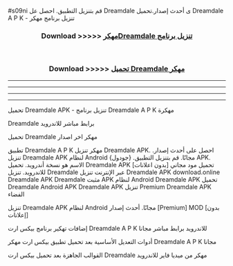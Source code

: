 #s09ni قم بتنزيل التطبيق. احصل عل Dreamdale  ى أحدث إصدار.تحميل Dreamdale  A P K - تنزيل برنامج مهكر



<div align="center">
<h3>Download >>>>> <a href="https://ar-sites.web.app/?ar= Dreamdale ">مهكرDreamdale  تنزيل برنامج</a></h3><br>

<h3>Download >>>>> <a href="https://ar-sites.web.app/?ar= Dreamdale ">تحميل Dreamdale  مهكر</a></h3>
</div>


----------------------------------------------------------

----------------------------------------------------------

----------------------------------------------------------

----------------------------------------------------------


تحميل Dreamdale  APK - تنزيل برنامج Dreamdale  A P K مهكرة

Dreamdale  برابط مباشر للاندرويد

تحميل Dreamdale  مهكر اخر اصدار

تطبيق Dreamdale  A P K مهكر
تنزيل Dreamdale  APK. احصل على أحدث إصدار.
تنزيل Dreamdale  APK لنظام Android مجانًا.
قم بتنزيل التطبيق. {جودول} APK. الاسم هو نسخة أندرويد.
تحميل Dreamdale  APK [بدون اعلانات]
تحميل مود مجاني للاندرويد.
تنزيل Dreamdale  عبر الإنترنت
تنزيل Dreamdale  APK
download.online Dreamdale  APK
Dreamdale  مثبت APK لنظام Android
Dreamdale  APK
تحميل Dreamdale  Android APK
Dreamdale  APK تنزيل Premium
Dreamdale  APK الفضاء

تنزيل Dreamdale  APK لنظام Android مجانًا. أحدث إصدار [Premium] MOD [بدون إعلانات]

إضافات تهكير برنامج بيكس ارت Dreamdale  A P K للاندرويد برابط مباشر مجانا

أدوات التعديل الأساسية بعد تحميل تطبيق بيكس ارت مهكر Dreamdale  A P K مجانا

القوالب الجاهزة بعد تحميل بيكس ارت Dreamdale  مهكر من ميديا فاير للاندرويد



